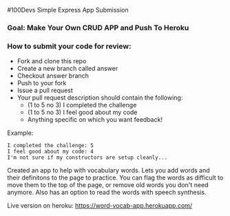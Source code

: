 #100Devs Simple Express App Submission

### Goal: Make Your Own CRUD APP and Push To Heroku

### How to submit your code for review:

- Fork and clone this repo
- Create a new branch called answer
- Checkout answer branch
- Push to your fork
- Issue a pull request
- Your pull request description should contain the following:
  - (1 to 5 no 3) I completed the challenge
  - (1 to 5 no 3) I feel good about my code
  - Anything specific on which you want feedback!

Example:
```
I completed the challenge: 5
I feel good about my code: 4
I'm not sure if my constructors are setup cleanly...
```

Created an app to help with vocabulary words. Lets you add words and their definitons to the page to practice. You can flag the words as difficult to move them to the top of the page, or remove old words you don't need anymore. Also has an option to read the words with speech synthesis.

Live version on heroku: https://word-vocab-app.herokuapp.com/